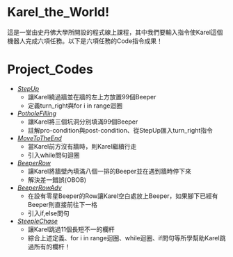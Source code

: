 # Karel_the_World!
這是一堂由史丹佛大學所開設的程式線上課程，其中我們要輸入指令使Karel這個機器人完成六項任務。以下是六項任務的Code指令成果！
  
# Project_Codes
  * *[StepUp](https://github.com/Shin174-art/Karel_the_World/blob/main/Karel_the_World/StepUp.py)*
    * 讓Karel繞過牆並在牆的左上方放置99個Beeper
    * 定義turn_right與for i in range迴圈
  * *[PotholeFilling](https://github.com/Shin174-art/Karel_the_World/blob/main/Karel_the_World/PotholeFilling.py)*
    * 讓Karel將三個坑洞分別填滿99個Beeper
    * 註解pro-condition與post-condition、從StepUp匯入turn_right指令
  * *[MoveToTheEnd](https://github.com/Shin174-art/Karel_the_World/blob/main/Karel_the_World/MoveToTheEnd.py)*
    * 當Karel前方沒有牆時，則Karel繼續行走
    * 引入while問句迴圈
  * *[BeeperRow](https://github.com/Shin174-art/Karel_the_World/blob/main/Karel_the_World/BeeperRow.py)*
    * 讓Karel將牆壁內填滿八個一排的Beeper並在遇到牆時停下來
    * 解決差一錯誤(OBOB)
  * *[BeeperRowAdv](https://github.com/Shin174-art/Karel_the_World/blob/main/Karel_the_World/BeeperRowAdv.py)*
    * 在設有零星Beeper的Row讓Karel空白處放上Beeper，如果腳下已經有Beeper則直接前往下一格
    * 引入if,else問句
  * *[SteepleChase](https://github.com/Shin174-art/Karel_the_World/blob/main/Karel_the_World/Steeplechase.py)*
    * 讓Karel跳過11個長短不一的欄杆
    * 綜合上述定義、for i in range迴圈、while迴圈、if問句等所學幫助Karel跳過所有的欄杆！
